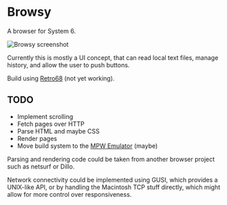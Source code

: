 # Browsy

A browser for System 6.

![Browsy screenshot](https://cloud.githubusercontent.com/assets/95347/3683770/631346c6-12ed-11e4-8031-6242d7e36cfc.png)

Currently this is mostly a UI concept, that can read local text files, manage
history, and allow the user to push buttons.

Build using [Retro68](https://github.com/autc04/Retro68/) (not yet working).

## TODO

- Implement scrolling
- Fetch pages over HTTP
- Parse HTML and maybe CSS
- Render pages
- Move build system to the [MPW Emulator](https://github.com/ksherlock/mpw)
  (maybe)

Parsing and rendering code could be taken from another browser project such as netsurf or Dillo.

Network connectivity could be implemented using GUSI, which provides a UNIX-like
API, or by handling the Macintosh TCP stuff directly, which might allow for more
control over responsiveness.
